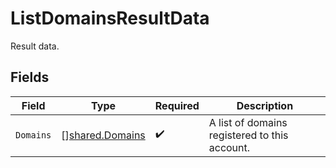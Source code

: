 # ListDomainsResultData

Result data.


## Fields

| Field                                              | Type                                               | Required                                           | Description                                        |
| -------------------------------------------------- | -------------------------------------------------- | -------------------------------------------------- | -------------------------------------------------- |
| `Domains`                                          | [][shared.Domains](../../models/shared/domains.md) | :heavy_check_mark:                                 | A list of domains registered to this account.      |